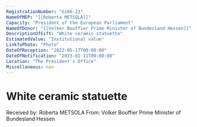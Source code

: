 ```yaml
---
RegistrationNumber: "G166-23"
NameOfMEP: "[[Roberta METSOLA]]"
Capacity: "President of the European Parliament"
NameOfDonor: "[[Volker Bouffier Prime Minister of Bundesland Hessen]]"
DescriptionOfGift: "White ceramic statuette"
EstimatedValue: "Institutional value"
LinkToPhoto: "Photo"
DateOfReception: "2022-05-17T00:00:00"
DateOfNotification: "2023-01-11T00:00:00"
Location: "The President's Office"
Miscellaneous: nan
---
```


# White ceramic statuette

Received by: Roberta METSOLA
From: Volker Bouffier Prime Minister of Bundesland Hessen

